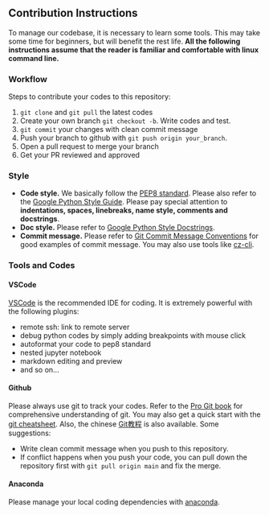 ## Contribution Instructions

To manage our codebase, it is necessary to learn some tools. This may take some time for beginners, but will benefit the rest life. **All the following instructions assume that the reader is familiar and comfortable with linux command line.** 

### Workflow

Steps to contribute your codes to this repository:
1. `git clone` and `git pull` the latest codes
1. Create your own branch `git checkout -b`. Write codes and test.
1. `git commit` your changes with clean commit message
1. Push your branch to github with `git push origin your_branch`. 
1. Open a pull request to merge your branch
1. Get your PR reviewed and approved

### Style

- **Code style.** We basically follow the [PEP8 standard](https://www.python.org/dev/peps/pep-0008/). Please also refer to the [Google Python Style Guide](https://google.github.io/styleguide/pyguide.html). Please pay special attention to **indentations, spaces, linebreaks, name style, comments and docstrings**.
- **Doc style.** Please refer to [Google Python Style Docstrings](https://sphinxcontrib-napoleon.readthedocs.io/en/latest/example_google.html).
- **Commit message.** Please refer to [Git Commit Message Conventions](https://docs.google.com/document/d/1QrDFcIiPjSLDn3EL15IJygNPiHORgU1_OOAqWjiDU5Y/edit#) for good examples of commit message. You may also use tools like [cz-cli](https://github.com/commitizen/cz-cli).

### Tools and Codes

#### VSCode

[VSCode](https://code.visualstudio.com/) is the recommended IDE for coding. It is extremely powerful with the following plugins:
- remote ssh: link to remote server
- debug python codes by simply adding breakpoints with mouse click
- autoformat your code to pep8 standard
- nested jupyter notebook 
- markdown editing and preview
- and so on...

#### Github

Please always use git to track your codes. Refer to the [Pro Git book](https://git-scm.com/book/en/v2) for comprehensive understanding of git. You may also get a quick start with the [git cheatsheet](https://jan-krueger.net/wordpress/wp-content/uploads/2007/09/git-cheat-sheet.pdf). Also, the chinese [Git教程](https://www.liaoxuefeng.com/wiki/896043488029600) is also available. Some suggestions:
- Write clean commit message when you push to this repository.
- If conflict happens when you push your code, you can pull down the repository first with `git pull origin main` and fix the merge. 



#### Anaconda

Please manage your local coding dependencies with [anaconda](https://www.anaconda.com/). 